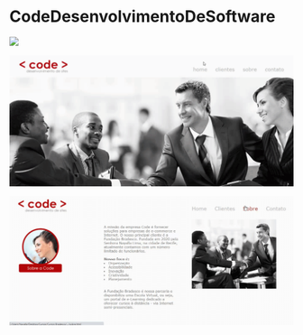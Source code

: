 # CodeDesenvolvimentoDeSoftware

![](./pictures/code.gif)

![](./pictures/codeD.gif)

![](./pictures/codeDes.gif)